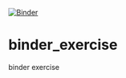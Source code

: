 [![Binder](https://mybinder.org/badge_logo.svg)](https://mybinder.org/v2/gh/rantahar/binder_exercise/HEAD?labpath=plot.ipynb)

# binder_exercise
binder exercise
